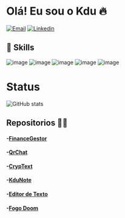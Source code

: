 # Olá! Eu sou o Kdu 🔥

[![Email](https://img.shields.io/badge/Gmail-D14836?style=for-the-badge&logo=gmail&logoColor=white)](http://Carloseduardosilva0750@gmail.com)
[![Linkedin](https://img.shields.io/badge/LinkedIn-0077B5?style=for-the-badge&logo=linkedin&logoColor=white)](https://www.linkedin.com/in/kadudev/)

## 🚀 Skills
![image](https://img.shields.io/badge/JavaScript-323330?style=for-the-badge&logo=javascript&logoColor=F7DF1E)
![image](https://img.shields.io/badge/Node%20js-339933?style=for-the-badge&logo=nodedotjs&logoColor=white)
![image](https://img.shields.io/badge/Express%20js-000000?style=for-the-badge&logo=express&logoColor=white)
![image](https://img.shields.io/badge/MongoDB-4EA94B?style=for-the-badge&logo=mongodb&logoColor=white)
![image](https://img.shields.io/badge/MySQL-005C84?style=for-the-badge&logo=mysql&logoColor=white)

# Status
![GitHub stats](https://github-readme-stats.vercel.app/api?username=Kadu-H&show_icons=true&theme=transparent) 


## Repositorios 🧑‍🚀
#### -[FinanceGestor](https://github.com/Kadu-H/FinanceGestor)<br/>
#### -[QrChat](https://github.com/Kadu-H/QrChat)<br/>
#### -[CrypText](https://github.com/Kadu-H/CrypText)<br/>
#### -[KduNote](https://github.com/Kadu-H/KduNote)<br/>
#### -[Editor de Texto](https://github.com/Kadu-H/Editor-de-texto)<br/>
#### -[Fogo Doom](https://github.com/Kadu-H/Fogo-Doom)<br/>
